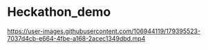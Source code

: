 # Heckathon_demo
https://user-images.githubusercontent.com/106944119/179395523-7037d4cb-e664-4fbe-a168-2acec1349dbd.mp4


